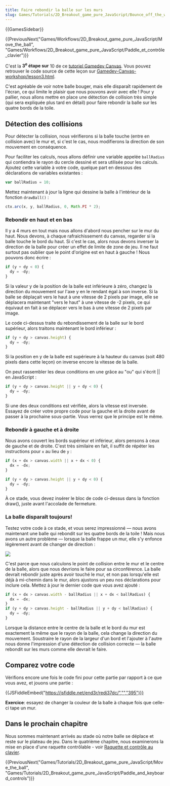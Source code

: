 ```yaml
---
title: Faire rebondir la balle sur les murs
slug: Games/Tutorials/2D_Breakout_game_pure_JavaScript/Bounce_off_the_walls
---
```


{{GamesSidebar}}

{{PreviousNext("Games/Workflows/2D_Breakout_game_pure_JavaScript/Move_the_ball", "Games/Workflows/2D_Breakout_game_pure_JavaScript/Paddle_et_contrôle_clavier")}}

C'est la **3<sup>e</sup> étape sur** 10 de ce [tutoriel Gamedev Canvas](/fr/docs/Games/Workflows/2D_Breakout_game_pure_JavaScript). Vous pouvez retrouver le code source de cette leçon sur [Gamedev-Canvas-workshop/lesson3.html](https://github.com/end3r/Gamedev-Canvas-workshop/blob/gh-pages/lesson01.html).

C'est agréable de voir notre balle bouger, mais elle disparaît rapidement de l'écran, ce qui limite le plaisir que nous pouvons avoir avec elle ! Pour y pallier, nous allons mettre en place une détection de collision très simple (qui sera expliquée plus tard en détail) pour faire rebondir la balle sur les quatre bords de la toile.

## Détection des collisions

Pour détecter la collision, nous vérifierons si la balle touche (entre en collision avec) le mur et, si c'est le cas, nous modifierons la direction de son mouvement en conséquence.

Pour faciliter les calculs, nous allons définir une variable appelée `ballRadius` qui contiendra le rayon du cercle dessiné et sera utilisée pour les calculs. Ajoutez cette variable à votre code, quelque part en dessous des déclarations de variables existantes :

```js
var ballRadius = 10;
```

Mettez maintenant à jour la ligne qui dessine la balle à l'intérieur de la fonction `drawBall()` :

```js
ctx.arc(x, y, ballRadius, 0, Math.PI * 2);
```

### Rebondir en haut et en bas

Il y a 4 murs en tout mais nous allons d'abord nous pencher sur le mur du haut. Nous devons, à chaque rafraichissement du canvas, regarder si la balle touche le bord du haut. Si c'est le cas, alors nous devons inverser la direction de la balle pour créer un effet de limite de zone de jeu. Il ne faut surtout pas oublier que le point d'origine est en haut à gauche ! Nous pouvons donc écrire :

```js
if (y + dy < 0) {
  dy = -dy;
}
```

Si la valeur y de la position de la balle est inférieure à zéro, changez la direction du mouvement sur l'axe y en le rendant égal à son inverse. Si la balle se déplaçait vers le haut à une vitesse de 2 pixels par image, elle se déplacera maintenant "vers le haut" à une vitesse de -2 pixels, ce qui équivaut en fait à se déplacer vers le bas à une vitesse de 2 pixels par image.

Le code ci-dessus traite du rebondissement de la balle sur le bord supérieur, alors traitons maintenant le bord inférieur :

```js
if (y + dy > canvas.height) {
  dy = -dy;
}
```

Si la position en y de la balle est supérieure à la hauteur du canvas (soit 480 pixels dans cette leçon) on inverse encore la vitesse de la balle.

On peut rassembler les deux conditions en une grâce au "ou" qui s'écrit || en JavaScript :

```js
if (y + dy > canvas.height || y + dy < 0) {
  dy = -dy;
}
```

Si une des deux conditions est vérifiée, alors la vitesse est inversée. Essayez de créer votre propre code pour la gauche et la droite avant de passer à la prochaine sous-partie. Vous verrez que le principe est le même.

### Rebondir à gauche et à droite

Nous avons couvert les bords supérieur et inférieur, alors pensons à ceux de gauche et de droite. C'est très similaire en fait, il suffit de répéter les instructions pour `x` au lieu de `y` :

```js
if (x + dx > canvas.width || x + dx < 0) {
  dx = -dx;
}

if (y + dy > canvas.height || y + dy < 0) {
  dy = -dy;
}
```

À ce stade, vous devez insérer le bloc de code ci-dessus dans la fonction draw(), juste avant l'accolade de fermeture.

### La balle disparaît toujours!

Testez votre code à ce stade, et vous serez impressionné — nous avons maintenant une balle qui rebondit sur les quatre bords de la toile ! Mais nous avons un autre problème — lorsque la balle frappe un mur, elle s'y enfonce légèrement avant de changer de direction :

![](ball-in-wall.png)

C'est parce que nous calculons le point de collision entre le mur et le centre de la balle, alors que nous devrions le faire pour sa circonférence. La balle devrait rebondir juste après avoir touché le mur, et non pas lorsqu'elle est déjà à mi-chemin dans le mur, alors ajustons un peu nos déclarations pour inclure cela. Mettez à jour le dernier code que vous avez ajouté :

```js
if (x + dx > canvas.width - ballRadius || x + dx < ballRadius) {
  dx = -dx;
}
if (y + dy > canvas.height - ballRadius || y + dy < ballRadius) {
  dy = -dy;
}
```

Lorsque la distance entre le centre de la balle et le bord du mur est exactement la même que le rayon de la balle, cela change la direction du mouvement. Soustraire le rayon de la largeur d'un bord et l'ajouter à l'autre nous donne l'impression d'une détection de collision correcte — la balle rebondit sur les murs comme elle devrait le faire.

## Comparez votre code

Vérifions encore une fois le code fini pour cette partie par rapport à ce que vous avez, et jouons une partie :

{{JSFiddleEmbed("https://jsfiddle.net/end3r/redj37dc/","","395")}}

**Exercice**: essayez de changer la couleur de la balle à chaque fois que celle-ci tape un mur.

## Dans le prochain chapitre

Nous sommes maintenant arrivés au stade où notre balle se déplace et reste sur le plateau de jeu. Dans le quatrième chapitre, nous examinerons la mise en place d'une raquette contrôlable - voir [Raquette et contrôle au clavier](/fr/docs/Games/Tutorials/2D_Breakout_game_pure_JavaScript/Paddle_and_keyboard_controls).

{{PreviousNext("Games/Tutorials/2D_Breakout_game_pure_JavaScript/Move_the_ball", "Games/Tutorials/2D_Breakout_game_pure_JavaScript/Paddle_and_keyboard_controls")}}
